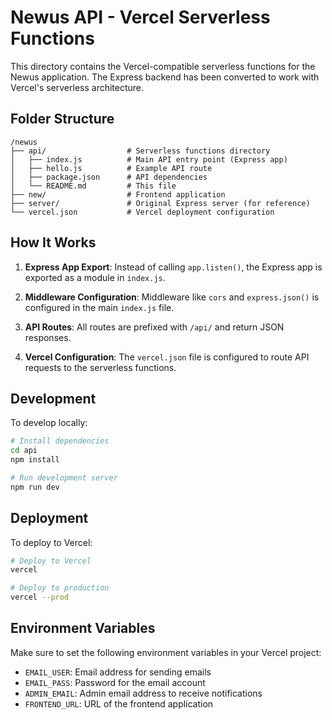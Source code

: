 # Newus API - Vercel Serverless Functions

This directory contains the Vercel-compatible serverless functions for the Newus application. The Express backend has been converted to work with Vercel's serverless architecture.

## Folder Structure

```
/newus
├── api/                  # Serverless functions directory
│   ├── index.js          # Main API entry point (Express app)
│   ├── hello.js          # Example API route
│   ├── package.json      # API dependencies
│   └── README.md         # This file
├── new/                  # Frontend application
├── server/               # Original Express server (for reference)
└── vercel.json           # Vercel deployment configuration
```

## How It Works

1. **Express App Export**: Instead of calling `app.listen()`, the Express app is exported as a module in `index.js`.

2. **Middleware Configuration**: Middleware like `cors` and `express.json()` is configured in the main `index.js` file.

3. **API Routes**: All routes are prefixed with `/api/` and return JSON responses.

4. **Vercel Configuration**: The `vercel.json` file is configured to route API requests to the serverless functions.

## Development

To develop locally:

```bash
# Install dependencies
cd api
npm install

# Run development server
npm run dev
```

## Deployment

To deploy to Vercel:

```bash
# Deploy to Vercel
vercel

# Deploy to production
vercel --prod
```

## Environment Variables

Make sure to set the following environment variables in your Vercel project:

- `EMAIL_USER`: Email address for sending emails
- `EMAIL_PASS`: Password for the email account
- `ADMIN_EMAIL`: Admin email address to receive notifications
- `FRONTEND_URL`: URL of the frontend application